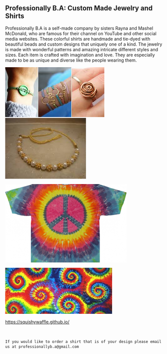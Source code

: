 ## Professionally B.A: Custom Made Jewelry and Shirts

Professionally B.A is a self-made company by sisters Rayna and Mashel McDonald, who are famous for their channel on YouTube and other social media websites. 
These colorful shirts are handmade and tie-dyed with beautiful beads and custom designs that uniquely one of a kind. The jewelry is made with wonderful patterns and amazing intricate different styles and sizes.
Each item is crafted with imagination and love. They are especially made to be as unique and diverse like the people wearing them.



<img src="download (1).jpeg" alt="hi" class="inline"/>


<img src="download.jpeg" alt="hi" class="inline"/>


[<img src="tye-dye-a-shirt-10-3524112-regular.jpg" alt="hi" class="inline"/>]()


<img src="download (2).jpeg" alt="hi" class="inline"/>



https://squishywaffle.github.io/
```


If you would like to order a shirt that is of your design please email us at professionallyb.a@gmail.com


